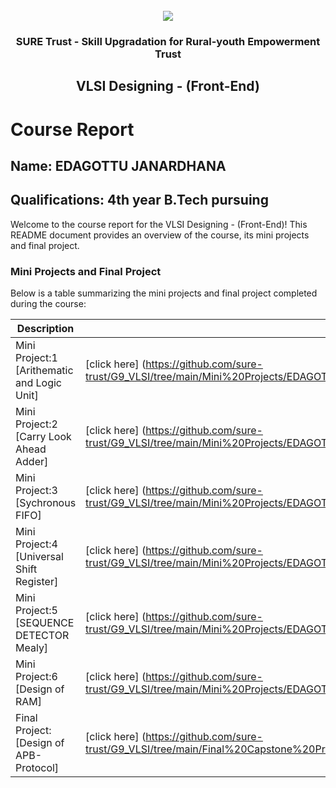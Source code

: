 <!-- PROJECT LOGO -->
<br />

<div align="center">
   <img src='https://user-images.githubusercontent.com/73131499/166115643-d3187f47-d38f-41b2-ae42-5ecbbc60de14.png' />


<h3 align="center">SURE Trust - Skill Upgradation for Rural-youth Empowerment Trust</h3>
  <h2>VLSI Designing - (Front-End)</h2>
</div>

# Course Report

## Name: EDAGOTTU JANARDHANA

## Qualifications: 4th year B.Tech pursuing

Welcome to the course report for the VLSI Designing - (Front-End)! This README document provides an overview of the course, its mini projects and final project.

### Mini Projects and Final Project

Below is a table summarizing the mini projects and final project completed during the course:

| Description                                  | Link                                    |
|----------------------------------------------|-----------------------------------------|
| Mini Project:1 [Arithematic and Logic Unit]               |[click here] (https://github.com/sure-trust/G9_VLSI/tree/main/Mini%20Projects/EDAGOTTU%20JANARDHANA/ALU)                         |
| Mini Project:2 [Carry Look Ahead Adder]                   |[click here] (https://github.com/sure-trust/G9_VLSI/tree/main/Mini%20Projects/EDAGOTTU%20JANARDHANA/Carry_A_Look_Adder)          |
| Mini Project:3 [Sychronous FIFO]                          |[click here] (https://github.com/sure-trust/G9_VLSI/tree/main/Mini%20Projects/EDAGOTTU%20JANARDHANA/Synchronous_FIFO)            |
| Mini Project:4 [Universal Shift Register]                |[click here] (https://github.com/sure-trust/G9_VLSI/tree/main/Mini%20Projects/EDAGOTTU%20JANARDHANA/Universal_Shift_Register)    |
| Mini Project:5 [SEQUENCE DETECTOR Mealy]          |[click here] (https://github.com/sure-trust/G9_VLSI/tree/main/Mini%20Projects/EDAGOTTU%20JANARDHANA/Mealy_sequence_detector_ov)  | 
| Mini Project:6 [Design of RAM]                            |[click here] (https://github.com/sure-trust/G9_VLSI/tree/main/Mini%20Projects/EDAGOTTU%20JANARDHANA/RAM)                         |
| Final Project: [Design of APB-Protocol]                   |[click here] (https://github.com/sure-trust/G9_VLSI/tree/main/Final%20Capstone%20Project/EDAGOTTU%20JANARDHANA/APB_PROTOCOL)     |
